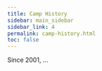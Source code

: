 ```yaml
---
title: Camp History
sidebar: main_sidebar
sidebar_link: 4
permalink: camp-history.html
toc: false
---
```


Since 2001, ...